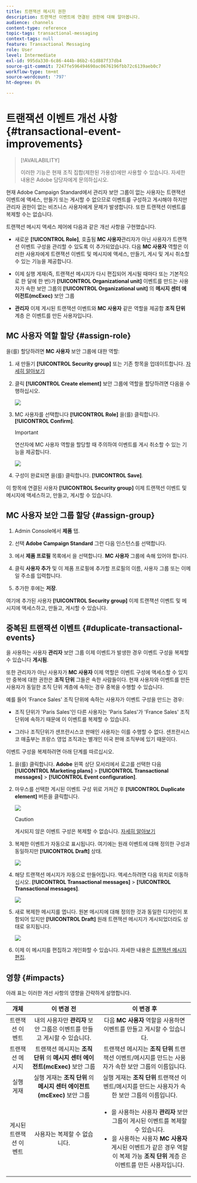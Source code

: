 ```yaml
---
title: 트랜잭션 메시지 권한
description: 트랜잭션 이벤트에 연결된 권한에 대해 알아봅니다.
audience: channels
content-type: reference
topic-tags: transactional-messaging
context-tags: null
feature: Transactional Messaging
role: User
level: Intermediate
exl-id: 995da330-6c86-444b-86b2-61d887f37db4
source-git-commit: 7247fe596494690ac0676196fbb72c6139aeb0c7
workflow-type: tm+mt
source-wordcount: '797'
ht-degree: 0%

---
```


# 트랜잭션 이벤트 개선 사항 {#transactional-event-improvements}

>[!AVAILABILITY]
>
>이러한 기능은 현재 조직 집합(제한된 가용성)에만 사용할 수 있습니다. 자세한 내용은 Adobe 담당자에게 문의하십시오.

현재 Adobe Campaign Standard에서 관리자 보안 그룹이 없는 사용자는 트랜잭션 이벤트에 액세스, 만들기 또는 게시할 수 없으므로 이벤트를 구성하고 게시해야 하지만 관리자 권한이 없는 비즈니스 사용자에게 문제가 발생합니다. 또한 트랜잭션 이벤트를 복제할 수는 없습니다.

트랜잭션 메시지 액세스 제어에 다음과 같은 개선 사항을 구현했습니다.

* 새로운 **[!UICONTROL Role]**, 호출됨 **MC 사용자**&#x200B;관리자가 아닌 사용자가 트랜잭션 이벤트 구성을 관리할 수 있도록 이 추가되었습니다. 다음 **MC 사용자** 역할은 이러한 사용자에게 트랜잭션 이벤트 및 메시지에 액세스, 만들기, 게시 및 게시 취소할 수 있는 기능을 제공합니다.

* 이제 실행 게재(즉, 트랜잭션 메시지가 다시 편집되어 게시될 때마다 또는 기본적으로 한 달에 한 번)가 **[!UICONTROL Organizational unit]** 이벤트를 만드는 사용자가 속한 보안 그룹의 **[!UICONTROL Organizational unit]** 의 **메시지 센터 에이전트(mcExec)** 보안 그룹

* **관리자** 이제 게시된 트랜잭션 이벤트와 **MC 사용자** 같은 역할을 제공함 **조직 단위** 계층 은 이벤트를 만든 사용자입니다.

## MC 사용자 역할 할당 {#assign-role}

을(를) 할당하려면 **MC 사용자** 보안 그룹에 대한 역할:

1. 새 만들기 **[!UICONTROL Security group]** 또는 기존 항목을 업데이트합니다. [자세히 알아보기](../../administration/using/managing-groups-and-users.md)

1. 클릭 **[!UICONTROL Create element]** 보안 그룹에 역할을 할당하려면 다음을 수행하십시오.

   ![](assets/event_access_1.png)

1. MC 사용자를 선택합니다 **[!UICONTROL Role]** 을(를) 클릭합니다. **[!UICONTROL Confirm]**.

   >[!IMPORTANT]
   >
   > 연산자에 MC 사용자 역할을 할당할 때 주의하여 이벤트를 게시 취소할 수 있는 기능을 제공합니다.

   ![](assets/event_access_2.png)

1. 구성이 완료되면 을(를) 클릭합니다. **[!UICONTROL Save]**.

이 항목에 연결된 사용자 **[!UICONTROL Security group]** 이제 트랜잭션 이벤트 및 메시지에 액세스하고, 만들고, 게시할 수 있습니다.

## MC 사용자 보안 그룹 할당 {#assign-group}

1. Admin Console에서 **제품** 탭.

1. 선택 **Adobe Campaign Standard** 그런 다음 인스턴스를 선택합니다.

1. 에서 **제품 프로필** 목록에서 을 선택합니다. **MC 사용자** 그룹에 속해 있어야 합니다.

1. 클릭 **사용자 추가** 및 이 제품 프로필에 추가할 프로필의 이름, 사용자 그룹 또는 이메일 주소를 입력합니다.

1. 추가한 후에는 **저장**.

여기에 추가된 사용자 **[!UICONTROL Security group]** 이제 트랜잭션 이벤트 및 메시지에 액세스하고, 만들고, 게시할 수 있습니다.

## 중복된 트랜잭션 이벤트 {#duplicate-transactional-events}

을 사용하는 사용자 **관리자** 보안 그룹<!--([Functional administrators](../../administration/using/users-management.md#functional-administrators)?)--> 이제 이벤트가 발생한 경우 이벤트 구성을 복제할 수 있습니다 **게시됨**.

또한 관리자가 아닌 사용자가 **MC 사용자** 이제 역할은 이벤트 구성에 액세스할 수 있지만 중복에 대한 권한은 **조직 단위** 그들은 속한 사람들이다. 현재 사용자와 이벤트를 만든 사용자가 동일한 조직 단위 계층에 속하는 경우 중복을 수행할 수 있습니다.

예를 들어 &#39;France Sales&#39; 조직 단위에 속하는 사용자가 이벤트 구성을 만드는 경우:

* 조직 단위가 &#39;Paris Sales&#39;인 다른 사용자는 &#39;Paris Sales&#39;가 &#39;France Sales&#39; 조직 단위에 속하기 때문에 이 이벤트를 복제할 수 있습니다.

* 그러나 조직단위가 샌프란시스코 판매인 사용자는 이를 수행할 수 없다. 샌프란시스코 매출부는 프랑스 영업 조직과는 별개인 미국 판매 조직부에 있기 때문이다.

이벤트 구성을 복제하려면 아래 단계를 따르십시오.

1. 을(를) 클릭합니다. **Adobe** 왼쪽 상단 모서리에서 로고를 선택한 다음 **[!UICONTROL Marketing plans]** > **[!UICONTROL Transactional messages]** > **[!UICONTROL Event configuration]**.

1. 마우스를 선택한 게시된 이벤트 구성 위로 가져간 후 **[!UICONTROL Duplicate element]** 버튼을 클릭합니다.

   ![](assets/message-center_duplicate-button.png)

   >[!CAUTION]
   >
   >게시되지 않은 이벤트 구성은 복제할 수 없습니다. [자세히 알아보기](publishing-transactional-event.md)

1. 복제한 이벤트가 자동으로 표시됩니다. 여기에는 원래 이벤트에 대해 정의한 구성과 동일하지만 **[!UICONTROL Draft]** 상태.

   ![](assets/message-center_duplicated-draft-event.png)

1. 해당 트랜잭션 메시지가 자동으로 만들어집니다. 액세스하려면 다음 위치로 이동하십시오. **[!UICONTROL Transactional messages]** > **[!UICONTROL Transactional messages]**.

   ![](assets/message-center_duplicated-message.png)

1. 새로 복제한 메시지를 엽니다. 원본 메시지에 대해 정의한 것과 동일한 디자인이 포함되어 있지만 **[!UICONTROL Draft]** 원래 트랜잭션 메시지가 게시되었더라도 상태로 유지됩니다.

   ![](assets/message-center_duplicated-draft-message.png)

1. 이제 이 메시지를 편집하고 개인화할 수 있습니다. 자세한 내용은 [트랜잭션 메시지 편집](../../channels/using/editing-transactional-message.md).

## 영향 {#impacts}

아래 표는 이러한 개선 사항의 영향을 간략하게 설명합니다.

| 개체 | 이 변경 전 | 이 변경 후 |
|:-: | :--: | :-:|
| 트랜잭션 이벤트 | 내의 사용자만 **관리자** 보안 그룹은 이벤트를 만들고 게시할 수 있습니다. | 다음 **MC 사용자** 역할을 사용하면 이벤트를 만들고 게시할 수 있습니다. |
| 트랜잭션 메시지 | 트랜잭션 메시지는 **조직 단위** 의 **메시지 센터 에이전트(mcExec)** 보안 그룹 | 트랜잭션 메시지는 **조직 단위** 트랜잭션 이벤트/메시지를 만드는 사용자가 속한 보안 그룹의 이름입니다. |
| 실행 게재 | 실행 게재는 **조직 단위** 의 **메시지 센터 에이전트(mcExec)** 보안 그룹 | 실행 게재는 **조직 단위** 트랜잭션 이벤트/메시지를 만드는 사용자가 속한 보안 그룹의 이름입니다. |
| 게시된 트랜잭션 이벤트 | 사용자는 복제할 수 없습니다. | <ul><li>을 사용하는 사용자 **관리자** 보안 그룹이 게시된 이벤트를 복제할 수 있습니다.</li> <li>을 사용하는 사용자 **MC 사용자** 게시된 이벤트가 같은 경우 역할이 복제 가능 **조직 단위** 계층 은 이벤트를 만든 사용자입니다.</li></ul> |


<!--Transactional Message Templates| Transactional Message templates are set to the Organizational unit **All**. | Transaction Message Template will be set to the **Organizational unit** of the security group to which the user creating the message template belongs.-->